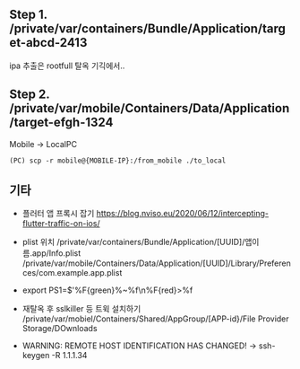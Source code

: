 ## Step 1. /private/var/containers/Bundle/Application/target-abcd-2413
ipa 추출은 rootfull 탈옥 기긱에서..

## Step 2. /private/var/mobile/Containers/Data/Application/target-efgh-1324
Mobile -> LocalPC
```
(PC) scp -r mobile@{MOBILE-IP}:/from_mobile ./to_local
```
## 기타
+ 플러터 앱 프록시 잡기
https://blog.nviso.eu/2020/06/12/intercepting-flutter-traffic-on-ios/

+ plist 위치
/private/var/containers/Bundle/Application/[UUID]/앱이름.app/Info.plist /private/var/mobile/Containers/Data/Application/[UUID]/Library/Preferences/com.example.app.plist

+ export PS1=$'%F{green}%~%f\n%F{red}>%f

+ 재탈옥 후 sslkiller 등 트윅 설치하기
  /private/var/mobiel/Containers/Shared/AppGroup/[APP-id}/File Provider Storage/DOwnloads
+ WARNING: REMOTE HOST IDENTIFICATION HAS CHANGED! -> ssh-keygen -R 1.1.1.34
